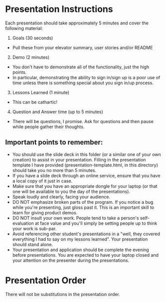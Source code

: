 # Presentation Instructions

Each presentation should take approximately 5 minutes and cover the following material:

1. Goals (30 seconds)
  * Pull these from your elevator summary, user stories and/or README
2. Demo (2 minutes)
  * You don't have to demonstrate all of the functionality, just the high points.
  * In particular, demonstrating the ability to sign in/sign up is a poor use of time unless there is something special about you sign in/up process.
3. Lessons Learned (1 minute)
  * This can be cathartic!
4. Question and Answer time (up to 5 minutes)
  * There will be questions, I promise.  Ask for questions and then pause while people gather their thoughts.

## Important points to remember:

* You should use the slide deck in this folder (or a similar one of your own creation) to assist in your presentation.  Filling in the presentation template I have provided (presentation-template.html, in this directory) should take you no more than 5 minutes.
* If you have a slide deck through an online service, ensure that you have a local copy of it just in case.
* Make sure that you have an appropriate dongle for your laptop (or that one will be available to you the day of the presentations).
* Speak loudly and clearly, facing your audience.
* DO NOT emphasize broken parts of the program.  If you notice a bug while you're presenting, just gloss past it. This is an important skill to learn for giving product demos.
* DO NOT insult your own work.  People tend to take a person's self-evaluation at face value and you'll simply be setting people up to think your work is sub-par.
* Avoid referencing other student's presentations in a "well, they covered everything I had to say on my lessons learned".  Your presentation should stand alone.
* Your presentation and application should be complete the evening before presentations. You are expected to have your laptop closed and your attention on the presenter during the presentations.

# Presentation Order

There will not be substitutions in the presentation order.